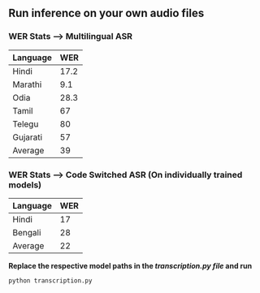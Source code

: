 ## Run inference on your own audio files

### WER Stats --> Multilingual ASR

Language | WER
--- | ---
Hindi | 17.2
Marathi | 9.1
Odia | 28.3
Tamil | 67
Telegu | 80
Gujarati | 57
Average | 39

### WER Stats --> Code Switched ASR (On individually trained models)

Language | WER
--- | ---
Hindi | 17
Bengali | 28
Average | 22



**Replace the respective model paths in the *transcription.py file* and run**

```
python transcription.py
```


